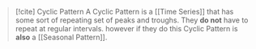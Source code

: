 >[!cite] Cyclic Pattern
>A Cyclic Pattern is a [[Time Series]] that has some sort of repeating set of peaks and troughs. They **do not** have to repeat at regular intervals. however if they do this Cyclic Pattern is **also** a [[Seasonal Pattern]].

